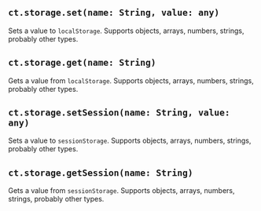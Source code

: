 ## `ct.storage.set(name: String, value: any)`

Sets a value to `localStorage`. Supports objects, arrays, numbers, strings, probably other types.

## `ct.storage.get(name: String)`

Gets a value from `localStorage`. Supports objects, arrays, numbers, strings, probably other types.

## `ct.storage.setSession(name: String, value: any)`

Sets a value to `sessionStorage`. Supports objects, arrays, numbers, strings, probably other types.

## `ct.storage.getSession(name: String)`

Gets a value from `sessionStorage`. Supports objects, arrays, numbers, strings, probably other types.
